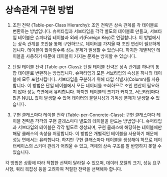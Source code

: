 # 상속관계 구현 방법

1. 조인 전략 (Table-per-Class Hierarchy):
조인 전략은 상속 관계를 각 테이블로 변환하는 방법입니다. 슈퍼타입과 서브타입을 각각 별도의 테이블로 만들고, 서브타입 테이블은 슈퍼타입 테이블과 외래 키(Foreign Key)로 연결합니다. 이 방법에서는 상속 관계를 조인을 통해 구현하므로, 데이터를 가져올 때 조인 연산이 필요하게 됩니다. 테이블이 많아질수록 성능 문제가 발생할 수 있습니다. 하지만 개별적인 테이블을 사용하기 때문에 테이블이 커지는 문제는 방지할 수 있습니다.

2. 단일 테이블 전략 (Table-per-Class):
단일 테이블 전략은 상속 관계를 하나의 통합 테이블로 변환하는 방법입니다. 슈퍼타입과 모든 서브타입의 속성을 하나의 테이블에 모두 포함시킵니다. 서브타입을 구분하기 위해 타입 식별자(Column)를 사용합니다. 이 방법은 단일 테이블에서 모든 데이터를 조회하므로 조인 연산이 필요하지 않아 성능 측면에서 유리합니다. 하지만 테이블의 크기가 커지고, 서브타입마다 많은 NULL 값이 발생할 수 있어 데이터의 불일치성과 가독성 문제가 발생할 수 있습니다.

3. 구현 클래스마다 테이블 전략 (Table-per-Concrete-Class):
구현 클래스마다 테이블 전략은 각각의 구현 클래스마다 별도의 테이블을 만드는 방법입니다. 슈퍼타입과 서브타입의 테이블은 각각 별도로 생성되며, 구현 클래스에 해당하는 테이블에만 해당 클래스의 속성을 저장합니다. 이 방법은 개별적인 테이블을 사용하기 때문에 성능 면에서는 유리합니다. 하지만 구현 클래스마다 테이블을 생성해야 하므로 데이터베이스의 스키마 관리가 어려울 수 있고, 객체의 상속 구조를 잘 반영하지 못할 수 있습니다.

각 방법은 상황에 따라 적합한 선택이 달라질 수 있으며, 데이터 모델의 크기, 성능 요구 사항, 쿼리 복잡성 등을 고려하여 적절한 전략을 선택해야 합니다.